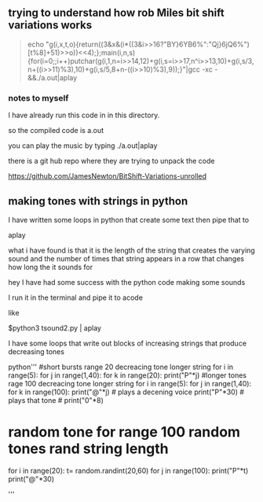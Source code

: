 
## trying to understand how rob Miles bit shift variations works



>echo "g(i,x,t,o){return((3&x&(i*((3&i>>16?\"BY}6YB6%\":\"Qj}6jQ6%\")[t%8]+51)>>o))<<4);};main(i,n,s){for(i=0;;i++)putchar(g(i,1,n=i>>14,12)+g(i,s=i>>17,n^i>>13,10)+g(i,s/3,n+((i>>11)%3),10)+g(i,s/5,8+n-((i>>10)%3),9));}"|gcc -xc -&&./a.out|aplay


### notes to  myself

I have already run this code in in this directory. 

so the compiled code is a.out

you can play the music by typing ./a.out|aplay


there is a git hub repo where they are trying to unpack the code

https://github.com/JamesNewton/BitShift-Variations-unrolled

## making tones with strings in python

I have written some loops in python that create some text then pipe that to 

aplay

what i have found is that it is the length of the string that creates the varying sound
and the number of times that string appears in a row that changes how long the it sounds for

hey I have had some success
with the python code making some sounds

I run it in the terminal and pipe it to acode

like

$python3 tsound2.py | aplay

I have some loops that write out blocks of increasing strings that produce decreasing tones

python'''
#short bursts range 20 decreacing tone longer string
for i in range(5):
    for j in range(1,40):
        for k in range(20):
            print("P"*j)
#longer tones rage 100 decreacing tone longer string
for i in range(5):
    for j in range(1,40):
        for k in range(100):
            print("@"*j)   # plays a decening voice
            print("P"*30)  # plays that tone 
          #  print("0"*8)

# random tone for range 100 random tones rand string length
for i in range(20):
    t= random.randint(20,60)
    for j in range(100):
        print("P"*t)
        print("@"*30)

'''